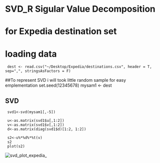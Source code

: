 # SVD_R Sigular Value Decomposition
# for Expedia destination set 
# loading data
     dest <- read.csv("~/Desktop/Expedia/destinations.csv", header = T, sep=",", stringsAsFactors = F)

##To represent SVD i will took little random sample for easy emplementation
     set.seed(12345678)
     mysam1  <- dest

## SVD
     svd1<-svd(mysam1[,-5])

     u<-as.matrix(svd1$u[,1:2])
     v<-as.matrix(svd1$v[,1:2])
     d<-as.matrix(diag(svd1$d)[1:2, 1:2])

     s2<-u%*%d%*%t(v)
     s2
     plot(s2)
![svd_plot_expedia_](https://cloud.githubusercontent.com/assets/16123495/20338498/4f47b11a-ab8c-11e6-8228-856dd47f753b.png)

